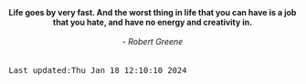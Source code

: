 
<div align="center"><b><span>Life goes by very fast. And the worst thing in life that you can have is a job that you hate, and have no energy and creativity in.</span></b><br><br><i> - Robert Greene</i></div>
<br><br><kbd>Last updated:Thu Jan 18 12:10:10 2024</kbd>